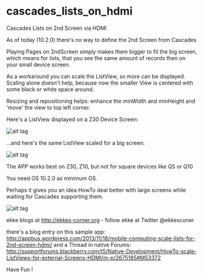cascades_lists_on_hdmi
======================

Cascades Lists on 2nd Screen via HDMI

As of today (10.2.0) there's no way to define the 2nd Screen from Cascades

Playing Pages on 2ndScreen simply makes them bigger to fit the big screen, which means for lists, that you see the same amount of records then on your small device screen.

As a workaround you can scale the ListView, so more can be displayed.
Scaling alone doesn't help, because now the smaller View is centered with some black or white space around.

Resizing and repositioning helps: enhance the minWidth and minHeight and 'move' the view to top left corner.

Here's a ListView displayed on a Z30 Device Screen:

![alt tag](https://raw.github.com/ekke/cascades_lists_on_hdmi/master/documentation/IMG_00000006.png)

...and here's the same ListView scaled for a big screen:

![alt tag](https://raw.github.com/ekke/cascades_lists_on_hdmi/master/documentation/IMG_00000005.png)

The APP works best on Z30, Z10, but not for square devices like Q5 or Q10

You need OS 10.2.0 as minimum OS.

Perhaps it gives you an idea HowTo deal better with large screens while waiting for Cascades supporting them.

![alt tag](https://raw.github.com/ekke/cascades_lists_on_hdmi/master/documentation/icon.png)

ekke blogs at http://ekkes-corner.org - follow ekke at Twitter @ekkesconer

there's a blog entry on this sample app: http://appbus.wordpress.com/2013/11/18/mobile-computing-scale-lists-for-2nd-screen-hdmi/ 
and a Thread in native Forums:
http://supportforums.blackberry.com/t5/Native-Development/HowTo-scale-ListViews-for-external-Screens-HDMI/m-p/2675185#M53372

Have Fun !